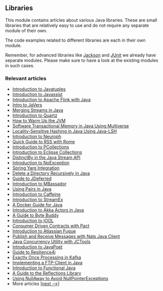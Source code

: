 ## Libraries

This module contains articles about various Java libraries. 
These are small libraries that are relatively easy to use and do not require any separate module of their own.

The code examples related to different libraries are each in their own module.

Remember, for advanced libraries like [Jackson](/jackson) and [JUnit](/testing-modules) we already have separate modules. Please make sure to have a look at the existing modules in such cases.

### Relevant articles

- [Introduction to Javatuples](https://www.baeldung.com/java-tuples)
- [Introduction to Javassist](https://www.baeldung.com/javassist)
- [Introduction to Apache Flink with Java](https://www.baeldung.com/apache-flink)
- [Intro to JaVers](https://www.baeldung.com/javers)
- [Merging Streams in Java](https://www.baeldung.com/java-merge-streams)
- [Introduction to Quartz](https://www.baeldung.com/quartz)
- [How to Warm Up the JVM](https://www.baeldung.com/java-jvm-warmup)
- [Software Transactional Memory in Java Using Multiverse](https://www.baeldung.com/java-multiverse-stm)
- [Locality-Sensitive Hashing in Java Using Java-LSH](https://www.baeldung.com/locality-sensitive-hashing)
- [Introduction to Neuroph](https://www.baeldung.com/neuroph)
- [Quick Guide to RSS with Rome](https://www.baeldung.com/rome-rss)
- [Introduction to PCollections](https://www.baeldung.com/java-pcollections)
- [Introduction to Eclipse Collections](https://www.baeldung.com/eclipse-collections)
- [DistinctBy in the Java Stream API](https://www.baeldung.com/java-streams-distinct-by)
- [Introduction to NoException](https://www.baeldung.com/no-exception)
- [Spring Yarg Integration](https://www.baeldung.com/spring-yarg)
- [Delete a Directory Recursively in Java](https://www.baeldung.com/java-delete-directory)
- [Guide to JDeferred](https://www.baeldung.com/jdeferred)
- [Introduction to MBassador](https://www.baeldung.com/mbassador)
- [Using Pairs in Java](https://www.baeldung.com/java-pairs)
- [Introduction to Caffeine](https://www.baeldung.com/java-caching-caffeine)
- [Introduction to StreamEx](https://www.baeldung.com/streamex)
- [A Docker Guide for Java](https://www.baeldung.com/docker-java-api)
- [Introduction to Akka Actors in Java](https://www.baeldung.com/akka-actors-java)
- [A Guide to Byte Buddy](https://www.baeldung.com/byte-buddy)
- [Introduction to jOOL](https://www.baeldung.com/jool)
- [Consumer Driven Contracts with Pact](https://www.baeldung.com/pact-junit-consumer-driven-contracts)
- [Introduction to Atlassian Fugue](https://www.baeldung.com/java-fugue)
- [Publish and Receive Messages with Nats Java Client](https://www.baeldung.com/nats-java-client)
- [Java Concurrency Utility with JCTools](https://www.baeldung.com/java-concurrency-jc-tools)
- [Introduction to JavaPoet](https://www.baeldung.com/java-poet)
- [Guide to Resilience4j](https://www.baeldung.com/resilience4j)
- [Exactly Once Processing in Kafka](https://www.baeldung.com/kafka-exactly-once)
- [Implementing a FTP-Client in Java](https://www.baeldung.com/java-ftp-client)
- [Introduction to Functional Java](https://www.baeldung.com/java-functional-library)
- [A Guide to the Reflections Library](https://www.baeldung.com/reflections-library)
- [Using NullAway to Avoid NullPointerExceptions](https://www.baeldung.com/java-nullaway)
- More articles [[next -->]](/libraries-2)
